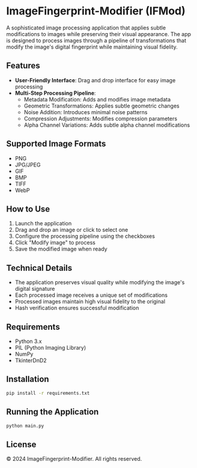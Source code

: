 # ImageFingerprint-Modifier (IFMod)

A sophisticated image processing application that applies subtle modifications to images while preserving their visual appearance. The app is designed to process images through a pipeline of transformations that modify the image's digital fingerprint while maintaining visual fidelity.

## Features

- **User-Friendly Interface**: Drag and drop interface for easy image processing
- **Multi-Step Processing Pipeline**:
  - Metadata Modification: Adds and modifies image metadata
  - Geometric Transformations: Applies subtle geometric changes
  - Noise Addition: Introduces minimal noise patterns
  - Compression Adjustments: Modifies compression parameters
  - Alpha Channel Variations: Adds subtle alpha channel modifications

## Supported Image Formats

- PNG
- JPG/JPEG
- GIF
- BMP
- TIFF
- WebP

## How to Use

1. Launch the application
2. Drag and drop an image or click to select one
3. Configure the processing pipeline using the checkboxes
4. Click "Modify image" to process
5. Save the modified image when ready

## Technical Details

- The application preserves visual quality while modifying the image's digital signature
- Each processed image receives a unique set of modifications
- Processed images maintain high visual fidelity to the original
- Hash verification ensures successful modification

## Requirements

- Python 3.x
- PIL (Python Imaging Library)
- NumPy
- TkinterDnD2

## Installation

```bash
pip install -r requirements.txt
```

## Running the Application

```bash
python main.py
```

## License

© 2024 ImageFingerprint-Modifier. All rights reserved. 